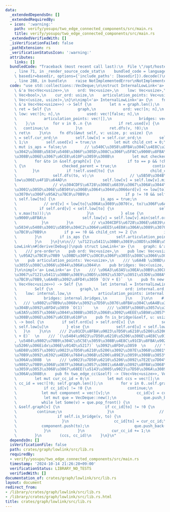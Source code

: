 ```yaml
---
data:
  _extendedDependsOn: []
  _extendedRequiredBy:
  - icon: ':warning:'
    path: verify/yosupo/two_edge_connected_components/src/main.rs
    title: verify/yosupo/two_edge_connected_components/src/main.rs
  _extendedVerifiedWith: []
  _isVerificationFailed: false
  _pathExtension: rs
  _verificationStatusIcon: ':warning:'
  attributes:
    links: []
  bundledCode: "Traceback (most recent call last):\n  File \"/opt/hostedtoolcache/Python/3.10.15/x64/lib/python3.10/site-packages/onlinejudge_verify/documentation/build.py\"\
    , line 71, in _render_source_code_stat\n    bundled_code = language.bundle(stat.path,\
    \ basedir=basedir, options={'include_paths': [basedir]}).decode()\n  File \"/opt/hostedtoolcache/Python/3.10.15/x64/lib/python3.10/site-packages/onlinejudge_verify/languages/rust.py\"\
    , line 288, in bundle\n    raise NotImplementedError\nNotImplementedError\n"
  code: "use std::collections::VecDeque;\n\nstruct InternalLowLink<'a> {\n    graph:\
    \ &'a Vec<Vec<usize>>,\n    ord: Vec<usize>,\n    low: Vec<usize>,\n    used:\
    \ Vec<bool>,\n    cur_ord: usize,\n    articulation_points: Vec<usize>,\n    bridges:\
    \ Vec<(usize, usize)>,\n}\n\nimpl<'a> InternalLowLink<'a> {\n    fn build(graph:\
    \ &'a Vec<Vec<usize>>) -> Self {\n        let n = graph.len();\n        let mut\
    \ ret = Self {\n            graph,\n            ord: vec![n; n],\n           \
    \ low: vec![n; n],\n            used: vec![false; n],\n            cur_ord: 0,\n\
    \            articulation_points: vec![],\n            bridges: vec![],\n    \
    \    };\n        for v in 0..n {\n            if ret.used[v] {\n             \
    \   continue;\n            }\n            ret.dfs(v, !0);\n        }\n       \
    \ ret\n    }\n\n    fn dfs(&mut self, v: usize, p: usize) {\n        self.ord[v]\
    \ = self.cur_ord;\n        self.low[v] = self.cur_ord;\n        self.cur_ord +=\
    \ 1;\n        self.used[v] = true;\n        let mut child_cnt = 0;\n        let\
    \ mut is_aps = false;\n        // \u540C\u3058\u8FBA\u304C\u4E8C\u3064\u4EE5\u4E0A\
    \u3042\u308B\u5834\u5408\u306F\u305D\u308C\u306F\u5F8C\u9000\u8FBA\u3068\u306A\
    \u308B\u306E\u3067\u6CE8\u610F\u3059\u308B\n        let mut checked_parent = false;\n\
    \        for &to in &self.graph[v] {\n            if to == p && !checked_parent\
    \ {\n                checked_parent = true;\n                continue;\n     \
    \       }\n            if !self.used[to] {\n                child_cnt += 1;\n\
    \                self.dfs(to, v);\n                // \u5B50\u304B\u3089\u306E\
    low\u306E\u4F1D\u64AD\n                self.low[v] = self.low[v].min(self.low[to]);\n\
    \                // v\u304CDFS\u6728\u306E\u6839\u3067\u306A\u3044\u5834\u5408\
    \u3001\u305D\u306E\u5B50to\u306B\u3064\u3044\u3066ord[v] <= low[to]\u306A\u3089\
    \u3070v\u306F\u95A2\u7BC0\u70B9\n                if p != !0 && self.ord[v] <=\
    \ self.low[to] {\n                    is_aps = true;\n                }\n    \
    \            // ord[v] < low[to]\u306A\u3089\u3070(v, to)\u306F\u6A4B\n      \
    \          if self.ord[v] < self.low[to] {\n                    self.bridges.push((v.min(to),\
    \ v.max(to)));\n                }\n            } else {\n                // \u5F8C\
    \u9000\u8FBA\n                self.low[v] = self.low[v].min(self.ord[to]);\n \
    \           }\n        }\n        // v\u304CDFS\u6728\u306E\u6839\u3067\u3042\u308B\
    \u5834\u5408\u3001\u5B50\u304C2\u3064\u4EE5\u4E0A\u306A\u3089\u3070v\u306F\u95A2\
    \u7BC0\u70B9\n        if p == !0 && child_cnt >= 2 {\n            is_aps = true;\n\
    \        }\n        if is_aps {\n            self.articulation_points.push(v);\n\
    \        }\n    }\n}\n\n/// \u7121\u5411\u30B0\u30E9\u30D5\u306B\u5BFE\u3059\u308B\
    LowLink\n#[derive(Debug)]\npub struct LowLink<'a> {\n    graph: &'a Vec<Vec<usize>>,\n\
    \    /// pre-order\n    pub ord: Vec<usize>,\n    pub low: Vec<usize>,\n    ///\
    \ \u95A2\u7BC0\u70B9 \u30BD\u30FC\u30C8\u306F\u3055\u308C\u3066\u3044\u306A\u3044\
    \n    pub articulation_points: Vec<usize>,\n    /// \u6A4B \u30BD\u30FC\u30C8\u306F\
    \u3055\u308C\u3066\u3044\u306A\u3044\n    pub bridges: Vec<(usize, usize)>,\n\
    }\n\nimpl<'a> LowLink<'a> {\n    /// \u96A3\u63A5\u30EA\u30B9\u30C8\u5F62\u5F0F\
    \u3067\u7121\u5411\u30B0\u30E9\u30D5\u3092\u53D7\u3051\u53D6\u308A\u3001ord,low,\u95A2\
    \u7BC0\u70B9,\u6A4B\u3092\u8FD4\u3059 `O(V + E)`  \n    pub fn new(graph: &'a\
    \ Vec<Vec<usize>>) -> Self {\n        let internal = InternalLowLink::build(graph);\n\
    \        Self {\n            graph,\n            ord: internal.ord,\n        \
    \    low: internal.low,\n            articulation_points: internal.articulation_points,\n\
    \            bridges: internal.bridges,\n        }\n    }\n\n    #[inline]\n \
    \   /// \u9802\u70B9u\u3068v\u3092\u7D50\u3076\u8FBA\u304C\u6A4B\u304B\u3069\u3046\
    \u304B\u3092\u8FD4\u3059 `O(1)`    \n    /// \u305F\u3060\u3057u\u3068v\u304C\u96A3\
    \u63A5\u3057\u3066\u3044\u308B\u3053\u3068\u3092\u4EEE\u5B9A\u3057\u3066\u3044\
    \u308B\u306E\u3067\u6CE8\u610F\n    pub fn is_bridge(&self, u: usize, v: usize)\
    \ -> bool {\n        if self.ord[u] > self.ord[v] {\n            self.ord[v] <\
    \ self.low[u]\n        } else {\n            self.ord[u] < self.low[v]\n     \
    \   }\n    }\n\n    /// 2\u91CD\u8FBA\u9023\u7D50\u6210\u5206\u5206\u89E3 `O(V\
    \ + E)`  \n    /// `(\u5404\u9023\u7D50\u6210\u5206\u306E\u4E8C\u91CD\u914D\u5217\
    , \u5404\u9802\u70B9\u304C\u5C5E\u3059\u308B\u4E8C\u91CD\u8FBA\u9023\u7D50\u6210\
    \u5206\u306Eidx\u306E\u914D\u5217)` \u3092\u8FD4\u3059  \n    /// \u6A4B\u3092\
    \u6D88\u3057\u3001\u9023\u7D50\u6210\u5206\u3092\u307E\u3068\u3081\u308B \u9802\
    \u70B9\u3092\u6392\u4ED6\u7684\u306B\u5206\u89E3\u3059\u308B\u3053\u3068\u306B\
    \u306A\u308B  \n    /// \u9023\u7D50\u6210\u5206\u3092\u7E2E\u7D04\u3057\u3066\
    \u9802\u70B9\u3068\u307F\u306A\u3057\u3001\u6A4B\u3092\u8FBA\u3068\u307F\u306A\
    \u3059\u3053\u3068\u3067\u68EE(\u5143\u3005\u9023\u7D50\u306A\u3089\u6728)\u306B\
    \u306A\u308B\n    pub fn two_edge_cc(&self) -> (Vec<Vec<usize>>, Vec<usize>) {\n\
    \        let mut cur_cc_id = 0;\n        let mut ccs = vec![];\n        let mut\
    \ cc_id = vec![!0; self.graph.len()];\n        for v in 0..self.graph.len() {\n\
    \            if cc_id[v] != !0 {\n                continue;\n            }\n \
    \           let mut component = vec![v];\n            cc_id[v] = cur_cc_id;\n\
    \            let mut que = VecDeque::new();\n            que.push_back(v);\n \
    \           while let Some(v) = que.pop_front() {\n                for &to in\
    \ &self.graph[v] {\n                    if cc_id[to] != !0 {\n               \
    \         continue;\n                    }\n                    // \u6A4B\n  \
    \                  if self.is_bridge(v, to) {\n                        continue;\n\
    \                    }\n                    cc_id[to] = cur_cc_id;\n         \
    \           component.push(to);\n                    que.push_back(to);\n    \
    \            }\n            }\n            cur_cc_id += 1;\n            ccs.push(component);\n\
    \        }\n        (ccs, cc_id)\n    }\n}\n"
  dependsOn: []
  isVerificationFile: false
  path: crates/graph/lowlink/src/lib.rs
  requiredBy:
  - verify/yosupo/two_edge_connected_components/src/main.rs
  timestamp: '2024-10-14 21:26:28+09:00'
  verificationStatus: LIBRARY_NO_TESTS
  verifiedWith: []
documentation_of: crates/graph/lowlink/src/lib.rs
layout: document
redirect_from:
- /library/crates/graph/lowlink/src/lib.rs
- /library/crates/graph/lowlink/src/lib.rs.html
title: crates/graph/lowlink/src/lib.rs
---
```

